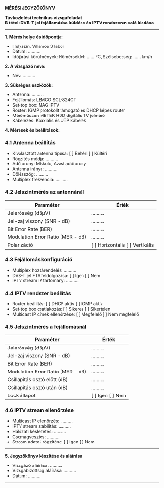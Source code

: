 **MÉRÉSI JEGYZŐKÖNYV**

**Távkozlelési technikus vizsgafeladat**  
**B tétel: DVB-T jel fejállomásba küldése és IPTV rendszeren való kiadása**

---

**1. Mérés helye és időpontja:**  
- Helyszín: Villamos 3 labor
- Dátum: ..........
- Időjárási körülmények: Hőmérséklet: ...... °C, Szélsebesség: ...... km/h

**2. A vizsgázó neve:**  
- Név: ..........

**3. Sükséges eszközök:**  
- Antenna: ..........
- Fejállomás: LEMCO SCL-824CT
- Set-top box: MAG IPTV
- Router: IGMP protokollt támogató és DHCP képes router
- Mérőműszer: METEK HDD digitális TV jelmérő
- Kábelezés: Koaxiális és UTP kábelek

**4. Mérések és beállítások:**

### **4.1 Antenna beállítás**
- Kiválasztott antenna típusa: [ ] Beltéri [ ] Kültéri
- Rögzítés módja: ..........
- Adótorony: Miskolc, Avasi adótorony
- Antenna iránya: ..........
- Dőlésszög: ..........
- Multiplex frekvencia: ..........

### **4.2 Jelszintmérés az antennánál**
| Paraméter | Érték |
|------------|---------|
| Jelerősség (dBμV) | .......... |
| Jel-zaj viszony (SNR - dB) | .......... |
| Bit Error Rate (BER) | .......... |
| Modulation Error Ratio (MER - dB) | .......... |
| Polarizáció | [ ] Horizontális [ ] Vertikális |

### **4.3 Fejállomás konfiguráció**
- Multiplex hozzárendelés: ..........
- DVB-T jel FTA feldolgozása: [ ] Igen [ ] Nem
- IPTV stream IP tartomány: ..........

### **4.4 IPTV rendszer beállítás**
- Router beállítás: [ ] DHCP aktív [ ] IGMP aktív
- Set-top box csatlakozás: [ ] Sikeres [ ] Sikertelen
- Multicast IP címek ellenőrzése: [ ] Megfelelő [ ] Nem megfelelő

### **4.5 Jelszintmérés a fejállomásnál**
| Paraméter | Érték |
|------------|---------|
| Jelerősség (dBμV) | .......... |
| Jel-zaj viszony (SNR - dB) | .......... |
| Bit Error Rate (BER) | .......... |
| Modulation Error Ratio (MER - dB) | .......... |
| Csillapítás osztó előtt (dB) | .......... |
| Csillapítás osztó után (dB) | .......... |
| Lock állapot | [ ] Igen [ ] Nem |

### **4.6 IPTV stream ellenőrzése**
- Multicast IP ellenőrzés: ..........
- IPTV stream stabilitás: ..........
- Hálózati késleltetés: ..........
- Csomagvesztés: ..........
- Stream adatok rögzítése: [ ] Igen [ ] Nem

---

**5. Jegyzőkönyv készítése és aláírása**  
- Vizsgázó aláírása: ..........
- Vizsgabizottság aláírása: ..........
- Dátum: ..........

---

